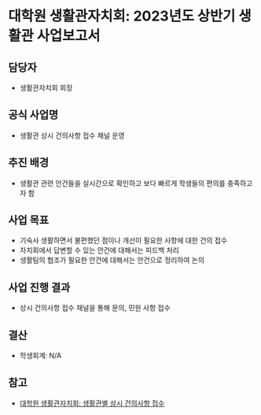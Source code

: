 대학원 생활관자치회: 2023년도 상반기 생활관 사업보고서
===

## 담당자
- 생활관자치회 회장 

## 공식 사업명
- 생활관 상시 건의사항 접수 채널 운영

## 추진 배경
- 생활관 관련 안건들을 실시간으로 확인하고 보다 빠르게 학생들의 편의를 충족하고자 함 

## 사업 목표
- 기숙사 생활하면서 불편했던 점이나 개선이 필요한 사항에 대한 건의 접수
- 자치회에서 답변할 수 있는 안건에 대해서는 피드백 처리
- 생활팀의 협조가 필요한 안건에 대해서는 안건으로 정리하여 논의

## 사업 진행 결과
- 상시 건의사항 접수 채널을 통해 문의, 민원 사항 접수

## 결산
- 학생회계: N/A

## 참고
- [대학원 생활관자치회: 생활관별 상시 건의사항 접수](대학원생활관자치회-2023년-상반기-생활관별상시건의사항접수.md)
